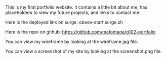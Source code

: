 This is my first portfolio website. It contains a little bit about me, has placeholders to view my future projects, and links to contact me. 

 
Here is the deployed link on surge:
obese-start.surge.sh


Here is the repo on github:
https://github.com/mafontana/g102-portfolio

You can view my wireframe by looking at the wireframe.jpg file.

You can view a screenshot of my site by looking at the screenshot.png file.
